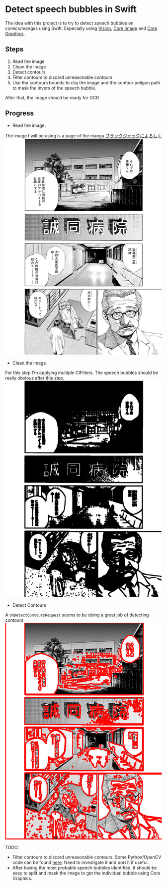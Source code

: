 # Detect speech bubbles in Swift
The idea with this project is to try to detect speech bubbles on comics/mangas using Swift. Especially using [Vision](https://developer.apple.com/documentation/vision), [Core Image](https://developer.apple.com/documentation/coreimage) and [Core Graphics](https://developer.apple.com/documentation/coregraphics).

## Steps
1. Read the image
2. Clean the image
3. Detect contours
4. Filter contours to discard unreasonable contours
5. Use the contours bounds to clip the image and the contour poligon path to mask the invers of the speech bubble.

After that, the image should be ready for OCR

## Progress
* Read the image.

The image I will be using is a page of the manga [ブラックジャックによろしく](https://densho810.com/free/)
![Image 1](/images/image1.jpg)

* Clean the image

For this step I'm applying multiple CIFilters. The speech bubbles should be really obvious after this step.
![Image 2](/images/image2.png)

* Detect Contours

A `VNDetectContoursRequest` seems to be doing a great job of detecting contours
![Image 3](/images/image3.jpg)

TODO:
*  Filter contours to discard unreasonable contours. Some Python/OpenCV code can be found [here](https://github.com/damishshah/comic-book-reader/blob/5cd9e77d86c7803d3df796838a4e43fce068707f/comic_book_reader.py#L46-L47). Need to investigate it and port it if useful.
* After having the most probable speech bubbles identified, it should be easy to split and mask the image to get the individual bubble using Core Graphics.
